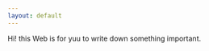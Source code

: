 ```yaml
---
layout: default
---
```


<div class="lead pretty-links home-background">


  Hi! this Web is for yuu to write down something important. 




































































































































































































  
</div>
